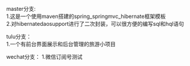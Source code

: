 master分支:    
1.这是一个使用maven搭建的spring_springmvc_hibernate框架模板                     
2.对hibernatedaosupport进行了二次封装，可以很方便的编写sql和hql语句                

tulu分支：     
1.一个有前台界面展示和后台管理的旅游小项目     

wechat分支：
1.微信订阅号测试

